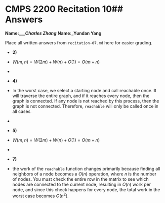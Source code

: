 # CMPS 2200 Recitation 10## Answers

**Name:____Charles Zhang_**
**Name:**___Yundan Yang__


Place all written answers from `recitation-07.md` here for easier grading.



- **2)**

- $W(m,n) = W(2m) + W(n) + O(1) = O(m+n)$
-   

- **4)**

-  In the worst case, we select a starting node and call reachable once. It will traverse the entire graph, and if it reaches every node, then the graph is connected. If any node is not reached by this process, then the graph is not connected. Therefore, `reachable` will only be called once in all cases.
-  

- **5)**

- $W(m,n) = W(2m) + W(n) +O(1) = O(m+n)$
- 

- **7)**

- the work of the `reachable` function changes primarily because finding all neighbors of a node becomes a $O(n)$ operation, where $n$ is the number of nodes. You must check the entire row in the matrix to see which nodes are connected to the current node, resulting in $O(n)$ work per node, and since this check happens for every node, the total work in the worst case becomes $O(n^2)$. 
